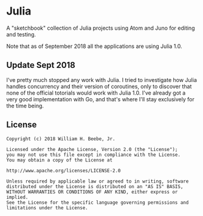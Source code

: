 # Julia

A "sketchbook" collection of Julia projects using Atom and Juno for editing and testing.

Note that as of September 2018 all the applications are using Julia 1.0.

## Update Sept 2018

I've pretty much stopped any work with Julia. I tried to investigate how Julia handles concurrency and their version of coroutines,
only to discover that none of the official totorials would work with Julia 1.0. I've already got a very good implementation with
Go, and that's where I'll stay exclusively for the time being.

## License

    Copyright (c) 2018 William H. Beebe, Jr.

    Licensed under the Apache License, Version 2.0 (the "License");
    you may not use this file except in compliance with the License.
    You may obtain a copy of the License at

    http://www.apache.org/licenses/LICENSE-2.0

    Unless required by applicable law or agreed to in writing, software
    distributed under the License is distributed on an "AS IS" BASIS,
    WITHOUT WARRANTIES OR CONDITIONS OF ANY KIND, either express or implied.
    See the License for the specific language governing permissions and
    limitations under the License.
